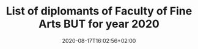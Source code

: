 ---
title: "List of diplomants of Faculty of Fine Arts BUT for year 2020"
shortTitle: "Diplomants 2020"
date: 2020-08-17T16:02:56+02:00
draft: false
weight: 4

---